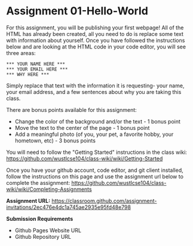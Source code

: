 # Assignment 01-Hello-World

For this assignment, you will be publishing your first webpage! All of the HTML has already been created, all you need to do is replace some text with information about yourself. Once you have followed the instructions below and are looking at the HTML code in your code editor, you will see three areas:

    *** YOUR NAME HERE ***
    *** YOUR EMAIL HERE ***
    *** WHY HERE ***

Simply replace that text with the information it is requesting- your name, your email address, and a few sentences about why you are taking this class.

There are bonus points available for this assignment:

* Change the color of the background and/or the text - 1 bonus point
* Move the text to the center of the page - 1 bonus point
* Add a meaningful photo (of you, your pet, a favorite hobby, your hometown, etc) - 3 bonus points

You will need to follow the "Getting Started" instructions in the class wiki: https://github.com/wustlcse104/class-wiki/wiki/Getting-Started

Once you have your github account, code editor, and git client installed, follow the instructions on this page and use the assignment url below to complete the assignment: https://github.com/wustlcse104/class-wiki/wiki/Completing-Assignments

**Assignment URL:** https://classroom.github.com/assignment-invitations/2ec476e4dc1a745ae2935e95fd48e798

**Submission Requirements**
* Github Pages Website URL
* Github Repository URL
